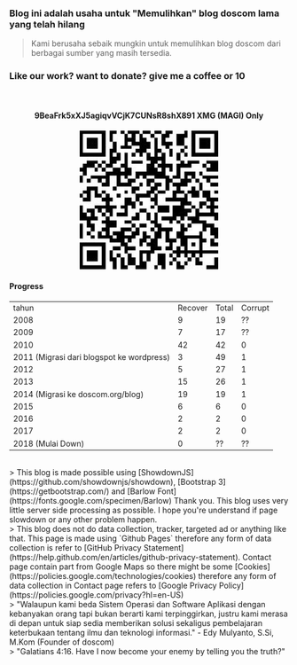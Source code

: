 ### **Blog ini adalah usaha untuk "Memulihkan" blog doscom lama yang telah hilang** 
> Kami berusaha sebaik mungkin untuk memulihkan blog doscom dari berbagai sumber yang masih tersedia.

### Like our work? want to donate? give me a coffee or 10

<br>
<h4 align="center">9BeaFrk5xXJ5agiqvVCjK7CUNsR8shX891 <strong>XMG (MAGI) Only</strong></h4>
<p align="center">
	<img src="./posts/about/xmg.jpg" height="250px" alt="MXMG address">
</p> 

#### Progress
<table>
	<tr>
		<td>
			tahun
		</td>
		<td>
			Recover
		</td>
		<td>
			Total
		</td>
		<td>
			Corrupt
		</td>
	</tr>
	<tr>
		<td>
			2008
		</td>
		<td>
			9
		</td>
		<td>
			19
		</td>
		<td>
			??
		</td>
	</tr>
	<tr>
		<td>
			2009
		</td>
		<td>
			7
		</td>
		<td>
			17
		</td>
		<td>
			??
		</td>
	</tr>
	<tr>
		<td>
			2010
		</td>
		<td>
			42
		</td>
		<td>
			42
		</td>
		<td>
			0
		</td>
	</tr>
	<tr>
		<td>
			2011 (Migrasi dari blogspot ke wordpress) 
		</td>
		<td>
			3
		</td>
		<td>
			49
		</td>
		<td>
			1
		</td>
	</tr>
	<tr>
		<td>
			2012
		</td>
		<td>
			5
		</td>
		<td>
			27
		</td>
		<td>
			1
		</td>
	</tr>
	<tr>
		<td>
			2013
		</td>
		<td>
			15
		</td>
		<td>
			26
		</td>
		<td>
			1
		</td>
	</tr>
	<tr>
		<td>
			2014 (Migrasi ke doscom.org/blog)
		</td>
		<td>
			19
		</td>
		<td>
			19
		</td>
		<td>
			1
		</td>
	</tr>
	<tr>
		<td>
			2015
		</td>
		<td>
			6
		</td>
		<td>
			6
		</td>
		<td>
			0
		</td>
	</tr>
	<tr>
		<td>
			2016
		</td>
		<td>
			2
		</td>
		<td>
			2
		</td>
		<td>
			0
		</td>
	</tr>
	<tr>
		<td>
			2017
		</td>
		<td>
			2
		</td>
		<td>
			2
		</td>
		<td>
			0
		</td>
	</tr>
	<tr>
		<td>
			2018 (Mulai Down)
		</td>
		<td>
			0
		</td>
		<td>
			??
		</td>
		<td>
			??
		</td>
	</tr>
<table>

<br>
> This blog is made possible using [ShowdownJS](https://github.com/showdownjs/showdown), 
[Bootstrap 3](https://getbootstrap.com/) and [Barlow Font](https://fonts.google.com/specimen/Barlow) Thank you. 
This blog uses very little server side processing as possible. I hope you're understand if page slowdown or any other problem happen.

<br>
> This blog does not do data collection, tracker, targeted ad or anything like that. This page is made using `Github Pages` therefore any form of data collection is refer to [GitHub Privacy Statement](https://help.github.com/en/articles/github-privacy-statement). Contact page contain part from Google Maps so there might be some [Cookies](https://policies.google.com/technologies/cookies) therefore any form of data collection in Contact page refers to [Google Privacy Policy](https://policies.google.com/privacy?hl=en-US)

<br>
> "Walaupun kami beda Sistem Operasi dan Software Aplikasi dengan kebanyakan orang tapi bukan berarti kami terpinggirkan, justru kami merasa di depan untuk siap sedia memberikan solusi sekaligus pembelajaran keterbukaan tentang ilmu dan teknologi informasi." - Edy Mulyanto, S.Si, M.Kom (Founder of doscom)

<br>
> "Galatians 4:16. Have I now become your enemy by telling you the truth?"
